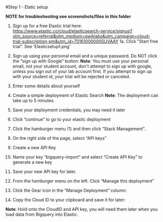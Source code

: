 #Step 1 - Elatic setup 

**NOTE for troubleshooting see screenshots/files in this folder**

  1. Sign up for a free Elastic trial here: https://www.elastic.co/cloud/elasticsearch-service/signup?utm_source=referral&utm_medium=qwiklabs&utm_campaign=cloud-trial-subscription-pm&utm_id=701610000005lJVAAY
    1a. Click "Start free trial". See 'Elasticsetup1.png'

  2. Sign up using your personal email and a unique password.  Do NOT click the “sign up with Google” button:
  **Note**: You must use your personal email, not your student account, don't attempt to sign up with google, unless you sign out of your lab account first. If you attempt to sign up with your student id, your trial will be rejected or canceled.

  3. Enter some details about yourself

  4. Create a simple deployment of Elastic Search
  **Note**: The deployment can take up to 5 minutes. 

  5. Save your deployment credentials, you may need it later 

  6. Click “continue” to go to your elastic deployment

  7. Click the hamburger menu (1) and then click “Stack Management”. 

  8. On the right side of the page, select “API keys”  

  9. Create a new API Key

  10. Name your key “bigquery-import” and select “Create API Key” to generate a new key

  11. Save your new API key for later.

  12. From the hamburger menu on the left. Click “Manage this deployment”

  13. Click the Gear icon in the “Manage Deployment” column:

  14. Copy the Cloud ID to your clipboard and save it for later:

  **Note**: Hold onto the CloudID and API key, you will need them  later when you load data from Bigquery into Elastic.

  
